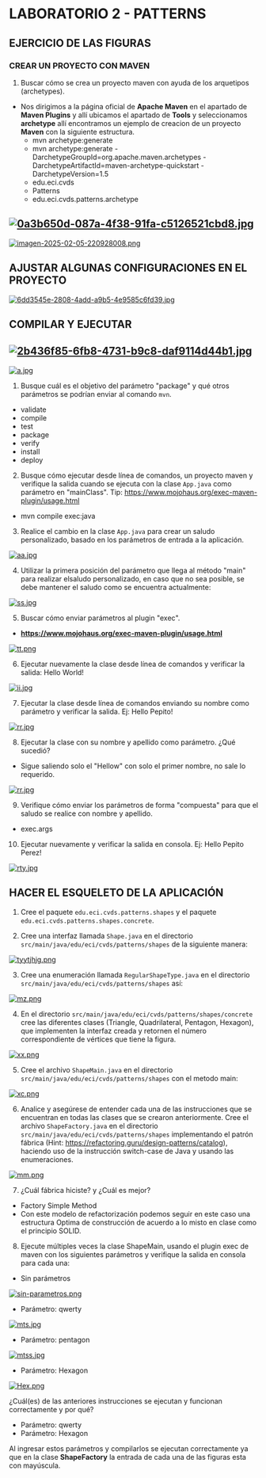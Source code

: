 # LABORATORIO 2 - PATTERNS

## EJERCICIO DE LAS FIGURAS
### CREAR UN PROYECTO CON MAVEN
1. Buscar cómo se crea un proyecto maven con ayuda de los arquetipos (archetypes).

- Nos dirigimos a la página oficial de **Apache Maven** en el apartado de **Maven Plugins** y allí ubicamos el apartado de **Tools** y seleccionamos **archetype** allí encontramos un ejemplo de creacion de un proyecto **Maven** con la siguiente estructura.
  - mvn archetype:generate
  - mvn archetype:generate -DarchetypeGroupId=org.apache.maven.archetypes -DarchetypeArtifactId=maven-archetype-quickstart -DarchetypeVersion=1.5
  - edu.eci.cvds
  - Patterns
  - edu.eci.cvds.patterns.archetype

[![0a3b650d-087a-4f38-91fa-c5126521cbd8.jpg](https://i.postimg.cc/BQpHvH5K/0a3b650d-087a-4f38-91fa-c5126521cbd8.jpg)](https://postimg.cc/nCsCRsPF)
-------------------------------------------------------------------------
[![imagen-2025-02-05-220928008.png](https://i.postimg.cc/ZRP0MzVd/imagen-2025-02-05-220928008.png)](https://postimg.cc/qhRkNSfJ)

## AJUSTAR ALGUNAS CONFIGURACIONES EN EL PROYECTO

[![6dd3545e-2808-4add-a9b5-4e9585c6fd39.jpg](https://i.postimg.cc/cJBSq1G0/6dd3545e-2808-4add-a9b5-4e9585c6fd39.jpg)](https://postimg.cc/R3h8KB0D)

## COMPILAR Y EJECUTAR

[![2b436f85-6fb8-4731-b9c8-daf9114d44b1.jpg](https://i.postimg.cc/2yMpdVhF/2b436f85-6fb8-4731-b9c8-daf9114d44b1.jpg)](https://postimg.cc/FkynNFP7)
-------------------------------------------------------------------------------

[![a.jpg](https://i.postimg.cc/0ypgm5QD/a.jpg)](https://postimg.cc/w1TbYpDj)

1. Busque cuál es el objetivo del parámetro "package" y qué otros parámetros se podrían enviar al comando `mvn`.

 - validate
 - compile
 - test
 - package
 - verify
 - install
 - deploy

2. Busque cómo ejecutar desde línea de comandos, un proyecto maven y verifique la salida cuando se ejecuta con la clase `App.java` como parámetro en "mainClass". Tip: https://www.mojohaus.org/exec-maven-plugin/usage.html

 - mvn compile exec:java

3. Realice el cambio en la clase `App.java` para crear un saludo personalizado, basado en los parámetros de entrada a la aplicación. 

[![aa.jpg](https://i.postimg.cc/vmfWbj0Q/aa.jpg)](https://postimg.cc/2qjqxHpJ)

4. Utilizar la primera posición del parámetro que llega al método "main" para realizar elsaludo personalizado, en caso que no sea posible, se debe mantener el saludo como se encuentra actualmente:

[![ss.jpg](https://i.postimg.cc/d19rTCMp/ss.jpg)](https://postimg.cc/34ddsdxF)

5. Buscar cómo enviar parámetros al plugin "exec".

 - **https://www.mojohaus.org/exec-maven-plugin/usage.html**

 [![tt.png](https://i.postimg.cc/hjMQGqTq/tt.png)](https://postimg.cc/622pHgMH)

6. Ejecutar nuevamente la clase desde línea de comandos y verificar la salida: Hello World!

[![ii.jpg](https://i.postimg.cc/4Nj7yP7n/ii.jpg)](https://postimg.cc/6yL51dhN)

7. Ejecutar la clase desde línea de comandos enviando su nombre como parámetro y verificar la salida. Ej: Hello Pepito!

[![rr.jpg](https://i.postimg.cc/BbYFmGnC/rr.jpg)](https://postimg.cc/64ZTQgR7)

8. Ejecutar la clase con su nombre y apellido como parámetro. ¿Qué sucedió?

 - Sigue saliendo solo el "Hellow" con solo el primer nombre, no sale lo requerido.

[![rr.jpg](https://i.postimg.cc/BbYFmGnC/rr.jpg)](https://postimg.cc/64ZTQgR7)

9. Verifique cómo enviar los parámetros de forma "compuesta" para que el saludo se realice con nombre y apellido.

 - exec.args

10. Ejecutar nuevamente y verificar la salida en consola. Ej: Hello Pepito Perez!

[![rty.jpg](https://i.postimg.cc/jSrxBFn6/rty.jpg)](https://postimg.cc/dL4cynBD)

## HACER EL ESQUELETO DE LA APLICACIÓN

1. Cree el paquete `edu.eci.cvds.patterns.shapes` y el paquete `edu.eci.cvds.patterns.shapes.concrete`.



2. Cree una interfaz llamada `Shape.java` en el directorio `src/main/java/edu/eci/cvds/patterns/shapes` de la siguiente manera:

[![tyytjhjg.png](https://i.postimg.cc/26V3C9dH/tyytjhjg.png)](https://postimg.cc/wyY9VVGJ) 

3. Cree una enumeración llamada `RegularShapeType.java` en el directorio `src/main/java/edu/eci/cvds/patterns/shapes` así:

[![mz.png](https://i.postimg.cc/NMHYN3kw/mz.png)](https://postimg.cc/S2kwRtPZ)

4. En el directorio `src/main/java/edu/eci/cvds/patterns/shapes/concrete` cree las diferentes clases (Triangle, Quadrilateral, Pentagon, Hexagon), que implementen la interfaz creada y retornen el número correspondiente de vértices que tiene la figura. 

[![xx.png](https://i.postimg.cc/MKs4Qs10/xx.png)](https://postimg.cc/hfdpF1yh)

5. Cree el archivo `ShapeMain.java` en el directorio `src/main/java/edu/eci/cvds/patterns/shapes` con el metodo main:

[![xc.png](https://i.postimg.cc/d1BnK1BR/xc.png)](https://postimg.cc/TLKnVTBh)

6. Analice y asegúrese de entender cada una de las instrucciones que se encuentran en todas las clases que se crearon anteriormente. Cree el archivo `ShapeFactory.java` en el directorio `src/main/java/edu/eci/cvds/patterns/shapes` implementando el patrón fábrica (Hint: https://refactoring.guru/design-patterns/catalog), haciendo uso de la instrucción switch-case de Java y usando las enumeraciones.

[![mm.png](https://i.postimg.cc/ZqmrKm0w/mm.png)](https://postimg.cc/K19KJdPT)

7. ¿Cuál fábrica hiciste? y ¿Cuál es mejor?

 - Factory Simple Method 
 - Con este modelo de refactorización podemos seguir en este caso una estructura Optima de construcción de acuerdo a lo misto en clase como el principio SOLID.

8. Ejecute múltiples veces la clase ShapeMain, usando el plugin exec de maven con los siguientes parámetros y verifique la salida en consola para cada una:
- Sin parámetros

[![sin-parametros.png](https://i.postimg.cc/2y71kJTM/sin-parametros.png)](https://postimg.cc/Lgh9vxc3)

- Parámetro: qwerty

[![mts.jpg](https://i.postimg.cc/s2Pbv3mx/mts.jpg)](https://postimg.cc/B86mz9df)

- Parámetro: pentagon

[![mtss.jpg](https://i.postimg.cc/prrSGzH5/mtss.jpg)](https://postimg.cc/7JvXbCbq)

- Parámetro: Hexagon

[![Hex.png](https://i.postimg.cc/Ssb5qzwj/Hex.png)](https://postimg.cc/B8NNBtZG)

¿Cuál(es) de las anteriores instrucciones se ejecutan y funcionan correctamente y por qué?

- Parámetro: qwerty
- Parámetro: Hexagon

Al ingresar estos parámetros y compilarlos se ejecutan correctamente ya que en la clase **ShapeFactory** la entrada de cada una de las figuras esta con mayúscula.

 
